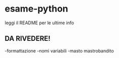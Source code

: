 # esame-python
leggi il README per le ultime info

## DA RIVEDERE!
-formattazione
-nomi variabili
-masto 
mastrobandito
